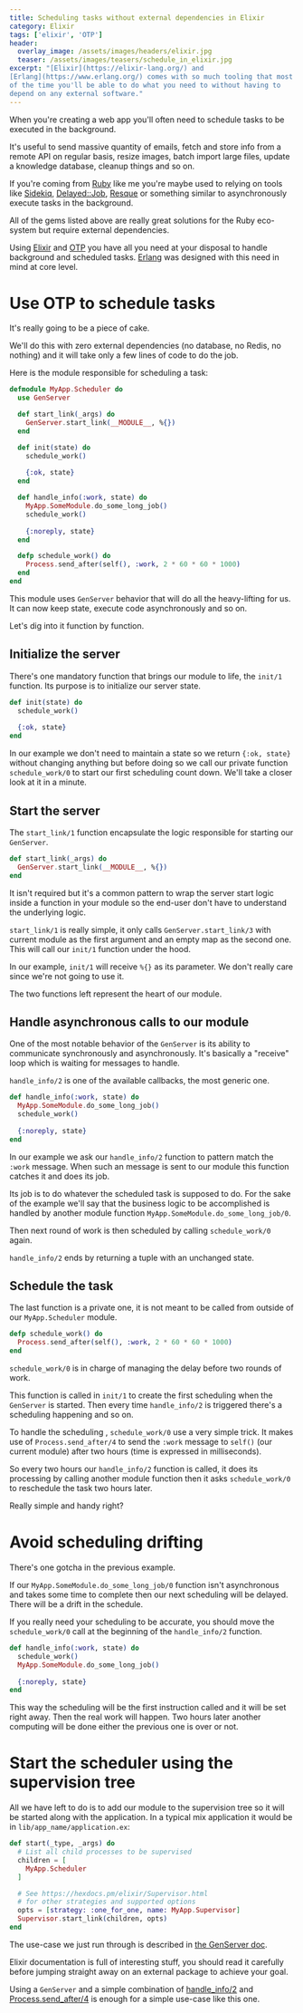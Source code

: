 ```yaml
---
title: Scheduling tasks without external dependencies in Elixir
category: Elixir
tags: ['elixir', 'OTP']
header:
  overlay_image: /assets/images/headers/elixir.jpg
  teaser: /assets/images/teasers/schedule_in_elixir.jpg
excerpt: "[Elixir](https://elixir-lang.org/) and
[Erlang](https://www.erlang.org/) comes with so much tooling that most
of the time you'll be able to do what you need to without having to
depend on any external software."
---
```


When you're creating a web app you'll often need to schedule tasks to
be executed in the background.

It's useful to send massive quantity of emails, fetch and store info
from a remote API on regular basis, resize images, batch import large
files, update a knowledge database, cleanup things and so on.

If you're coming from [Ruby](https://www.ruby-lang.org/en/) like me
you're maybe used to relying on tools like
[Sidekiq](https://github.com/mperham/sidekiq),
[Delayed::Job](https://github.com/collectiveidea/delayed_job/),
[Resque](https://github.com/resque/resque) or something similar to
asynchronously execute tasks in the background.

All of the gems listed above are really great solutions for the Ruby
eco-system but require external dependencies.

Using [Elixir](https://elixir-lang.org/) and
[OTP](http://erlang.org/doc/system_architecture_intro/sys_arch_intro.html)
you have all you need at your disposal to handle background and
scheduled tasks. [Erlang](https://elixir-lang.org/) was designed with
this need in mind at core level.

# Use OTP to schedule tasks #

It's really going to be a piece of cake.

We'll do this with zero external dependencies (no database, no Redis,
no nothing) and it will take only a few lines of code to do the job.

Here is the module responsible for scheduling a task:

```elixir
defmodule MyApp.Scheduler do
  use GenServer

  def start_link(_args) do
    GenServer.start_link(__MODULE__, %{})
  end

  def init(state) do
    schedule_work()
    
    {:ok, state}
  end

  def handle_info(:work, state) do
    MyApp.SomeModule.do_some_long_job()
    schedule_work()
    
    {:noreply, state}
  end

  defp schedule_work() do
    Process.send_after(self(), :work, 2 * 60 * 60 * 1000)
  end
end
```

This module uses `GenServer` behavior that will do all the
heavy-lifting for us. It can now keep state, execute code
asynchronously and so on.

Let's dig into it function by function.

## Initialize the server ##

There's one mandatory function that brings our module to life, the
`init/1` function. Its purpose is to initialize our server state.

```elixir
def init(state) do
  schedule_work()
    
  {:ok, state}
end
```

In our example we don't need to maintain a state so we return `{:ok,
state}` without changing anything but before doing so we call our
private function `schedule_work/0` to start our first scheduling count
down. We'll take a closer look at it in a minute.

## Start the server ##

The `start_link/1` function encapsulate the logic responsible for
starting our `GenServer`.

```elixir
def start_link(_args) do
  GenServer.start_link(__MODULE__, %{})
end
```

It isn't required but it's a common pattern to wrap the server start
logic inside a function in your module so the end-user don't have to
understand the underlying logic.

`start_link/1` is really simple, it only calls
`GenServer.start_link/3` with current module as the first argument and
an empty map as the second one. This will call our `init/1` function
under the hood.

In our example, `init/1` will receive `%{}` as its parameter. We don't
really care since we're not going to use it.

The two functions left represent the heart of our module.

## Handle asynchronous calls to our module ##

One of the most notable behavior of the `GenServer` is its ability to
communicate synchronously and asynchronously. It's basically a
"receive" loop which is waiting for messages to handle.

`handle_info/2` is one of the available callbacks, the most generic
one. 

```elixir
def handle_info(:work, state) do
  MyApp.SomeModule.do_some_long_job()
  schedule_work()
    
  {:noreply, state}
end
```

In our example we ask our `handle_info/2` function to pattern match
the `:work` message. When such an message is sent to our module this
function catches it and does its job.

Its job is to do whatever the scheduled task is supposed to do. For
the sake of the example we'll say that the business logic to
be accomplished is handled by another module function
`MyApp.SomeModule.do_some_long_job/0`.

Then next round of work is then scheduled by calling `schedule_work/0`
again.

`handle_info/2` ends by returning a tuple with an unchanged state.

## Schedule the task ##

The last function is a private one, it is not meant to be called
from outside of our `MyApp.Scheduler` module.

```elixir
defp schedule_work() do
  Process.send_after(self(), :work, 2 * 60 * 60 * 1000)
end
```

`schedule_work/0` is in charge of managing the delay before two rounds
of work.

This function is called in `init/1` to create the first scheduling
when the `GenServer` is started. Then every time `handle_info/2` is
triggered there's a scheduling happening and so on.

To handle the scheduling , `schedule_work/0` use a very simple trick.
It makes use of `Process.send_after/4` to send the `:work` message to
`self()` (our current module) after two hours (time is expressed in
milliseconds).

So every two hours our `handle_info/2` function is called, it does its
processing by calling another module function then it asks
`schedule_work/0` to reschedule the task two hours later.

Really simple and handy right?

# Avoid scheduling drifting #

There's one gotcha in the previous example.

If our `MyApp.SomeModule.do_some_long_job/0` function isn't
asynchronous and takes some time to complete then our next scheduling
will be delayed. There will be a drift in the schedule.

If you really need your scheduling to be accurate, you should move the
`schedule_work/0` call at the beginning of the `handle_info/2`
function.

```elixir
def handle_info(:work, state) do
  schedule_work()
  MyApp.SomeModule.do_some_long_job()
    
  {:noreply, state}
end
```

This way the scheduling will be the first instruction called and it
will be set right away. Then the real work will happen. Two hours
later another computing will be done either the previous one is over
or not.

# Start the scheduler using the supervision tree #

All we have left to do is to add our module to the supervision tree so
it will be started along with the application. In a typical mix
application it would be in `lib/app_name/application.ex`:

```elixir
def start(_type, _args) do
  # List all child processes to be supervised
  children = [
    MyApp.Scheduler
  ]

  # See https://hexdocs.pm/elixir/Supervisor.html
  # for other strategies and supported options
  opts = [strategy: :one_for_one, name: MyApp.Supervisor]
  Supervisor.start_link(children, opts)
end
```

The use-case we just run through is described in [the GenServer
    doc](https://hexdocs.pm/elixir/GenServer.html#module-receiving-regular-messages).
    
Elixir documentation is full of interesting stuff, you should read it
carefully before jumping straight away on an external package to
achieve your goal.
    
Using a `GenServer` and a simple combination of
[handle_info/2](https://hexdocs.pm/elixir/GenServer.html#c:handle_info/2)
and
[Process.send_after/4](https://hexdocs.pm/elixir/Process.html#send_after/4)
is enough for a simple use-case like this one.
    
